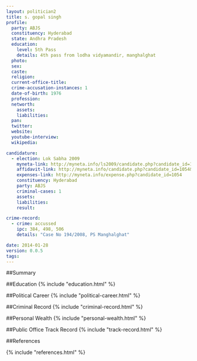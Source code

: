 ```yaml
---
layout: politician2
title: s. gopal singh
profile: 
  party: ABJS
  constituency: Hyderabad
  state: Andhra Pradesh
  education: 
    level: 5th Pass
    details: 4th pass from lodha vidyamandir, manghalghat
  photo: 
  sex: 
  caste: 
  religion: 
  current-office-title: 
  crime-accusation-instances: 1
  date-of-birth: 1976
  profession: 
  networth: 
    assets: 
    liabilities: 
  pan: 
  twitter: 
  website: 
  youtube-interview: 
  wikipedia: 

candidature: 
  - election: Lok Sabha 2009
    myneta-link: http://myneta.info/ls2009/candidate.php?candidate_id=1054
    affidavit-link: http://myneta.info/candidate.php?candidate_id=1054&scan=original
    expenses-link: http://myneta.info/expense.php?candidate_id=1054
    constituency: Hyderabad 
    party: ABJS
    criminal-cases: 1
    assets: 
    liabilities: 
    result:  

crime-record: 
  - crime: accussed
    ipc: 384, 498, 506
    details: "Case No 194/2008, PS Manghalghat" 

date: 2014-01-28
version: 0.0.5
tags: 
---
```

##Summary


##Education
{% include "education.html" %}


##Political Career
{% include "political-career.html" %}


##Criminal Record
{% include "criminal-record.html" %}


##Personal Wealth
{% include "personal-wealth.html" %}


##Public Office Track Record
{% include "track-record.html" %}


##References


{% include "references.html" %}